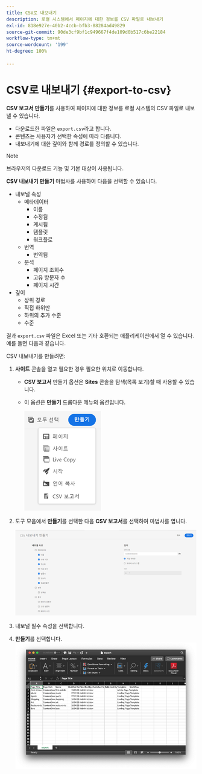 ```yaml
---
title: CSV로 내보내기
description: 로컬 시스템에서 페이지에 대한 정보를 CSV 파일로 내보내기
exl-id: 818e927e-40b2-4ccb-bfb3-88284ad49829
source-git-commit: 90de3cf9bf1c949667f4de109d0b517c6be22184
workflow-type: tm+mt
source-wordcount: '199'
ht-degree: 100%

---
```


# CSV로 내보내기 {#export-to-csv}

**CSV 보고서 만들기**&#x200B;를 사용하여 페이지에 대한 정보를 로컬 시스템의 CSV 파일로 내보낼 수 있습니다.

* 다운로드한 파일은 `export.csv`라고 합니다.
* 콘텐츠는 사용자가 선택한 속성에 따라 다릅니다.
* 내보내기에 대한 깊이와 함께 경로를 정의할 수 있습니다.

>[!NOTE]
>
>브라우저의 다운로드 기능 및 기본 대상이 사용됩니다.

**CSV 내보내기 만들기** 마법사를 사용하여 다음을 선택할 수 있습니다.

* 내보낼 속성
   * 메타데이터
      * 이름
      * 수정됨
      * 게시됨
      * 템플릿
      * 워크플로
   * 번역
      * 번역됨
   * 분석
      * 페이지 조회수
      * 고유 방문자 수
      * 페이지 시간
* 깊이
   * 상위 경로
   * 직접 하위만
   * 하위의 추가 수준
   * 수준

결과 `export.csv` 파일은 Excel 또는 기타 호환되는 애플리케이션에서 열 수 있습니다. 예를 들면 다음과 같습니다.

CSV 내보내기를 만들려면:

1. **사이트** 콘솔을 열고 필요한 경우 필요한 위치로 이동합니다.
   * **CSV 보고서** 만들기 옵션은 **Sites** 콘솔을 탐색(목록 보기)할 때 사용할 수 있습니다.
   * 이 옵션은 **만들기** 드롭다운 메뉴의 옵션입니다.

      ![CSV 만들기 옵션](/help/sites-cloud/authoring/assets/csv-create.png)

1. 도구 모음에서 **만들기**&#x200B;를 선택한 다음 **CSV 보고서**&#x200B;를 선택하여 마법사를 엽니다.

   ![CSV 내보내기 옵션](/help/sites-cloud/authoring/assets/csv-options.png)

1. 내보낼 필수 속성을 선택합니다.
1. **만들기**를 선택합니다.
   ![Excel에서 결과 CSV 내보내기](/help/sites-cloud/authoring/assets/csv-example.png)
